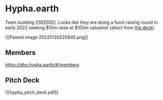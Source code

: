 # Hypha.earth

Team building [[SEEDS]]. Looks like they are doing a fund-raising round in early 2022 seeking $10m raise at $100m valuation (afaict from [the deck](https://assets.hypha.earth/decks/hypha_pitch_deck.pdf))


![[Pasted image 20220120220845.png]]


## Members

https://dho.hypha.earth/#/members

## Pitch Deck

  ![[hypha_pitch_deck.pdf]]